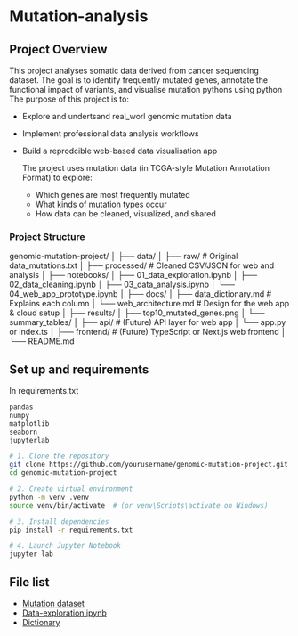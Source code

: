# Mutation-analysis

## Project Overview
 This project analyses somatic data derived from cancer sequencing dataset. The goal is to identify frequently mutated genes, annotate the functional impact of variants, and visualise mutation pythons using python
 The purpose of this project is to:
 * Explore and undertsand real_worl genomic mutation data
 * Implement professional data analysis workflows
 * Build a reprodcible web-based data visualisation app
 
    The project uses mutation data (in TCGA-style Mutation Annotation Format) to explore:
    * Which genes are most frequently mutated
    * What kinds of mutation types occur
    * How data can be cleaned, visualized, and shared

### Project Structure
genomic-mutation-project/
│
├── data/
│   ├── raw/                 # Original data_mutations.txt
│   ├── processed/           # Cleaned CSV/JSON for web and analysis
│
├── notebooks/
│   ├── 01_data_exploration.ipynb
│   ├── 02_data_cleaning.ipynb
│   ├── 03_data_analysis.ipynb
│   └── 04_web_app_prototype.ipynb
│
├── docs/
│   ├── data_dictionary.md   # Explains each column
│   └── web_architecture.md  # Design for the web app & cloud setup
│
├── results/
│   ├── top10_mutated_genes.png
│   └── summary_tables/
│
├── api/                     # (Future) API layer for web app
│   └── app.py or index.ts
│
├── frontend/                # (Future) TypeScript or Next.js web frontend
│
└── README.md

## Set up and requirements

In requirements.txt
``` txt
pandas
numpy
matplotlib
seaborn
jupyterlab
```
```bash
# 1. Clone the repository
git clone https://github.com/yourusername/genomic-mutation-project.git
cd genomic-mutation-project

# 2. Create virtual environment
python -m venv .venv
source venv/bin/activate  # (or venv\Scripts\activate on Windows)

# 3. Install dependencies
pip install -r requirements.txt

# 4. Launch Jupyter Notebook
jupyter lab
```

## File list
* [Mutation dataset](data/raw/data_mutations.txt)
* [Data-exploration.ipynb](notebooks/data_exploration.ipynb)
* [Dictionary](docs/data_dictionary.md)

